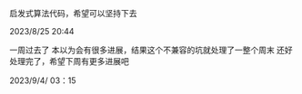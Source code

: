 启发式算法代码，希望可以坚持下去

2023/8/25 20:44

一周过去了 本以为会有很多进展，结果这个不兼容的坑就处理了一整个周末
还好处理完了，希望下周有更多进展吧

2023/9/4/ 03：15